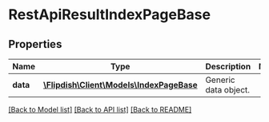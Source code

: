 # RestApiResultIndexPageBase

## Properties
Name | Type | Description | Notes
------------ | ------------- | ------------- | -------------
**data** | [**\Flipdish\Client\Models\IndexPageBase**](IndexPageBase.md) | Generic data object. | 

[[Back to Model list]](../README.md#documentation-for-models) [[Back to API list]](../README.md#documentation-for-api-endpoints) [[Back to README]](../README.md)


